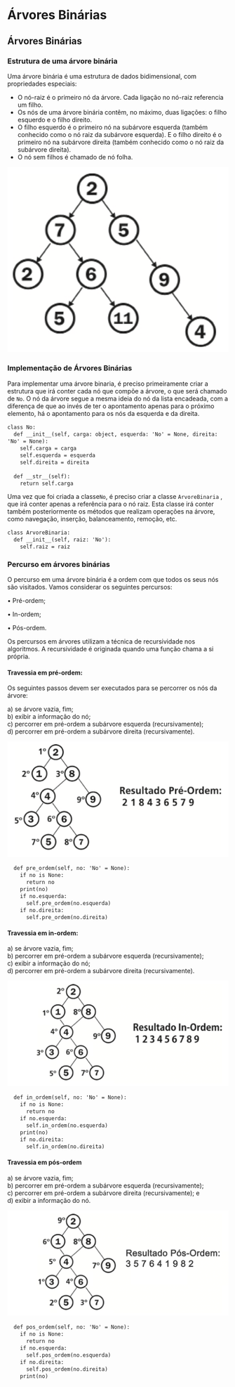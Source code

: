 # Árvores Binárias

## Árvores Binárias

### Estrutura de uma árvore binária

Uma árvore binária é uma estrutura de dados bidimensional, com propriedades especiais:

* O nó-raiz é o primeiro nó da árvore. Cada ligação no nó-raiz referencia um filho.
* Os nós de uma árvore binária contêm, no máximo, duas ligações: o filho esquerdo e o filho direito.
* O filho esquerdo é o primeiro nó na subárvore esquerda \(também conhecido como o nó raiz da subárvore esquerda\). E o filho direito é o primeiro nó na subárvore direita \(também conhecido como o nó raiz da subárvore direita\).
* O nó sem filhos é chamado de nó folha.

![Representa&#xE7;&#xE3;o gr&#xE1;fica de uma &#xE1;rvore bin&#xE1;ria](../.gitbook/assets/image%20%2849%29.png)

### **Implementação de Árvores Binárias**

Para implementar uma árvore binaria, é preciso primeiramente criar a estrutura que irá conter cada nó que compõe a árvore, o que será chamado de `No`. O nó da árvore segue a mesma ideia do nó da lista encadeada, com a diferença de que ao invés de ter o apontamento apenas para o próximo elemento, há o apontamento para os nós da esquerda e da direita. 

```text
class No:
  def __init__(self, carga: object, esquerda: 'No' = None, direita: 'No' = None):
    self.carga = carga
    self.esquerda = esquerda
    self.direita = direita

  def __str__(self):
    return self.carga
```

Uma vez que foi criada a classe`No`, é preciso criar a classe `ArvoreBinaria` , que irá conter apenas a referência para o nó raiz. Esta classe irá conter também posteriormente os métodos que realizam operações na árvore, como navegação, inserção, balanceamento, remoção, etc.

```text
class ArvoreBinaria:
  def __init__(self, raiz: 'No'):
    self.raiz = raiz
```

### Percurso em árvores binárias

O percurso em uma árvore binária é a ordem com que todos os seus nós são visitados. Vamos considerar os seguintes percursos:

• Pré-ordem;

• In-ordem;

• Pós-ordem.

Os percursos em árvores utilizam a técnica de recursividade nos algoritmos. A recursividade é originada quando uma função chama a si própria.

#### Travessia em pré-ordem:

Os seguintes passos devem ser executados para se percorrer os nós da árvore:

a\) se árvore vazia, fim;  
b\) exibir a informação do nó;  
c\) percorrer em pré-ordem a subárvore esquerda \(recursivamente\);   
d\) percorrer em pré-ordem a subárvore direita \(recursivamente\).

![Percorrendo a &#xE1;rvore em pr&#xE9;-ordem ](../.gitbook/assets/image%20%2850%29.png)

```text
  def pre_ordem(self, no: 'No' = None):
    if no is None:
      return no
    print(no)
    if no.esquerda:
      self.pre_ordem(no.esquerda)
    if no.direita:
      self.pre_ordem(no.direita)
```

#### Travessia em in-ordem:

a\) se árvore vazia, fim;   
b\) percorrer em pré-ordem a subárvore esquerda \(recursivamente\);   
c\) exibir a informação do nó;   
d\) percorrer em pré-ordem a subárvore direita \(recursivamente\).

![](../.gitbook/assets/arvore-inordem.png)

```text
  def in_ordem(self, no: 'No' = None):
    if no is None:
      return no
    if no.esquerda:
      self.in_ordem(no.esquerda)
    print(no)
    if no.direita:
      self.in_ordem(no.direita)
```

#### Travessia em pós-ordem

a\) se árvore vazia, fim;  
b\) percorrer em pré-ordem a subárvore esquerda \(recursivamente\);   
c\) percorrer em pré-ordem a subárvore direita \(recursivamente\); e   
d\) exibir a informação do nó.

![](../.gitbook/assets/arvore-posordem.png)

```text
  def pos_ordem(self, no: 'No' = None):
    if no is None:
      return no
    if no.esquerda:
      self.pos_ordem(no.esquerda)
    if no.direita:
      self.pos_ordem(no.direita)
    print(no)
```

#### 

